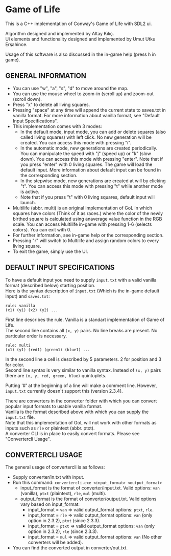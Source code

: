 # Game of Life

This is a C++ implementation of Conway's Game of Life with SDL2 ui.

Algorithm designed and implemented by Altay Kılıç.  
Ui elements and functionality designed and implemented by Umut Utku Erşahince.

Usage of this software is also discussed in the in-game help (press h in game).

## GENERAL INFORMATION

- You can use "w", "a", "s", "d" to move around the map.
- You can use the mouse wheel to zoom-in (scroll up) and zoom-out (scroll down).
- Press "x" to delete all living squares.
- Pressing "space" at any time will append the current state to saves.txt in vanilla format. For more information about vanilla format, see "Default Input Specifications".
- This implementation comes with 3 modes:
	- In the default mode, input mode, you can add or delete squares (also called living squares) with left click.
	No new generation will be created. You can access this mode with pressing "i".
	- In the automatic mode, new generations are created periodically. You can manipulate the speed with "j" (speed up) or "k" (slow down).
	You can access this mode with pressing "enter". Note that if you press "enter" with 0 living squares. The game will load the default input.
	More information about default input can be found in the corresponding section.
	- In the stepwise mode, new generations are created at will by clicking "t". You can access this mode  with pressing "t" while another mode is active.
	- Note that if you press "t" with 0 living squares, default input will launch.
- Multilife (abbr. multi) is an original implementation of GoL in which squares have colors (Think of it as races.) where the color of the newly birthed square is calculated using anaverage value function in the RGB scale. You can access Multilife in-game with pressing 1-6 (selects colors). You can exit with 0.
- For further information, see in-game help or the corresponding section.
- Pressing "r" will switch to Multilife and assign random colors to every living square.
- To exit the game, simply use the UI.

## DEFAULT INPUT SPECIFICATIONS

To have a default input you need to supply `input.txt` with a valid vanilla format (described below) starting position.  
Here is the syntax description of `input.txt` (Which is the in-game default input) and `saves.txt`:

    rule: vanilla  
    (x1) (y1) (x2) (y2) ...

First line describes the rule. Vanilla is a standart implementation of Game of Life.  
The second line contains all `(x, y)` pairs. No line breaks are present. No particular order is necessary.

    rule: multi  
    (x1) (y1) (red1) (green1) (blue1) ...

In the second line a cell is described by 5 parameters. 2 for position and 3 for color.  
Second line syntax is very similar to vanilla syntax. Instead of `(x, y)` pairs there are `(x, y, red, green, blue)` quintuplets.

Putting '#' at the beginning of a line will make a comment line. However, `input.txt` currently doesn't support this (version 2.3.4).

There are converters in the converter folder with which you can convert popular input formats to usable vanilla format.  
Vanilla is the format described above with which you can supply the `input.txt` file.  
Note that this implementation of GoL will not work with other formats as inputs such as `rle` or plaintext (abbr. ptxt).  
A converter CLI is in place to easily convert formats. Please see "Convertercli Usage".

## CONVERTERCLI USAGE

The general usage of convertercli is as follows:
- Supply converter/in.txt with input.
- Run this command: `convertercli.exe <input_format> <output_format>`
	- input_format is the format of converter/input.txt. Valid options: `van` (vanilla), `ptxt` (plaintext), `rle`, `mul` (multi).
	- output_format is the format of converter/output.txt. Valid options vary based on input_format:
		- input_format = `van` => valid output_format options: `ptxt`, `rle`.
		- input_format = `rle` => valid output_format options: `van` (only option in 2.3.2), `ptxt` (since 2.3.3).
		- input_format = `ptxt` => valid output_format options: `van` (only option in 2.3.2), `rle` (since 2.3.3).
		- input_format = `mul` => valid output_format options: `van` (No other converters will be added).
- You can find the converted output in converter/out.txt.

